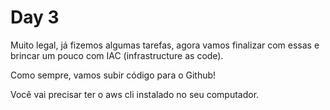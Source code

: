# Day 3

Muito legal, já fizemos algumas tarefas, agora vamos finalizar com essas e brincar um pouco com IAC (infrastructure as code).

Como sempre, vamos subir código para o Github!

Você vai precisar ter o aws cli instalado no seu computador.
